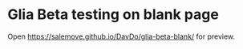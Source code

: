 # Glia Beta testing on blank page

Open https://salemove.github.io/DavDo/glia-beta-blank/ for preview.
